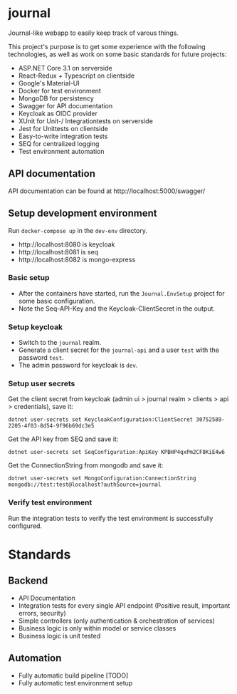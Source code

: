 # journal

Journal-like webapp to easily keep track of varous things.

This project's purpose is to get some experience with the following technologies, as well as work on some basic standards for future projects:

- ASP.NET Core 3.1 on serverside
- React-Redux + Typescript on clientside
- Google's Material-UI
- Docker for test environment
- MongoDB for persistency
- Swagger for API documentation
- Keycloak as OIDC provider
- XUnit for Unit-/ Integrationtests on serverside
- Jest for Unittests on clientside
- Easy-to-write integration tests
- SEQ for centralized logging
- Test environment automation

## API documentation

API documentation can be found at http://localhost:5000/swagger/

## Setup development environment

Run `docker-compose up` in the `dev-env` directory.

- http://localhost:8080 is keycloak
- http://localhost:8081 is seq
- http://localhost:8082 is mongo-express


### Basic setup
- After the containers have started, run the `Journal.EnvSetup` project for some basic configuration.
- Note the Seq-API-Key and the Keycloak-ClientSecret in the output.

### Setup keycloak

- Switch to the `journal` realm.
- Generate a client secret for the `journal-api` and a user `test` with the password `test`.
- The admin password for keycloak is `dev`.

### Setup user secrets

Get the client secret from keycloak (admin ui > journal realm > clients > api > credentials), save it:

`dotnet user-secrets set KeycloakConfiguration:ClientSecret 30752589-2205-4f03-8d54-9f96b69dc3e5`

Get the API key from SEQ and save it:

`dotnet user-secrets set SeqConfiguration:ApiKey KPBHP4qxPm2CF8KiE4w6`

Get the ConnectionString from mongodb and save it:

`dotnet user-secrets set MongoConfiguration:ConnectionString mongodb://test:test@localhost?authSource=journal`

### Verify test environment

Run the integration tests to verify the test environment is successfully configured.

# Standards

## Backend
- API Documentation
- Integration tests for every single API endpoint (Positive result, important errors, security)
- Simple controllers (only authentication & orchestration of services)
- Business logic is only within model or service classes
- Business logic is unit tested

## Automation
- Fully automatic build pipeline [TODO]
- Fully automatic test environment setup
